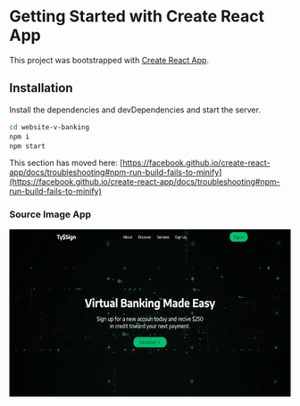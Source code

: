 # Getting Started with Create React App

This project was bootstrapped with [Create React App](https://github.com/facebook/create-react-app).

## Installation

Install the dependencies and devDependencies and start the server.

```sh
cd website-v-banking
npm i
npm start
```

This section has moved here: [https://facebook.github.io/create-react-app/docs/troubleshooting#npm-run-build-fails-to-minify](https://facebook.github.io/create-react-app/docs/troubleshooting#npm-run-build-fails-to-minify)


### Source Image App

<img src="./Screenshot%20(5).png" width="600" height="300" />
